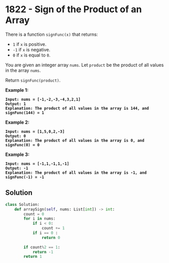 # 1822 - Sign of the Product of an Array

There is a function `signFunc(x)` that returns:

* `1` if `x` is positive.
* `-1` if `x` is negative.
* `0` if `x` is equal to `0`.

You are given an integer array `nums`. Let `product` be the product of all values in the array `nums`.

Return `signFunc(product)`.

&#x20;

**Example 1:**

<pre><code><strong>Input: nums = [-1,-2,-3,-4,3,2,1]
</strong><strong>Output: 1
</strong><strong>Explanation: The product of all values in the array is 144, and signFunc(144) = 1
</strong></code></pre>

**Example 2:**

<pre><code><strong>Input: nums = [1,5,0,2,-3]
</strong><strong>Output: 0
</strong><strong>Explanation: The product of all values in the array is 0, and signFunc(0) = 0
</strong></code></pre>

**Example 3:**

<pre><code><strong>Input: nums = [-1,1,-1,1,-1]
</strong><strong>Output: -1
</strong><strong>Explanation: The product of all values in the array is -1, and signFunc(-1) = -1
</strong></code></pre>

## Solution

```python
class Solution:
    def arraySign(self, nums: List[int]) -> int:
        count = 0
        for i in nums:
            if i < 0:
                count += 1
            if i == 0 :
                return 0
                
        if count%2 == 1:
            return -1
        return 1


```
